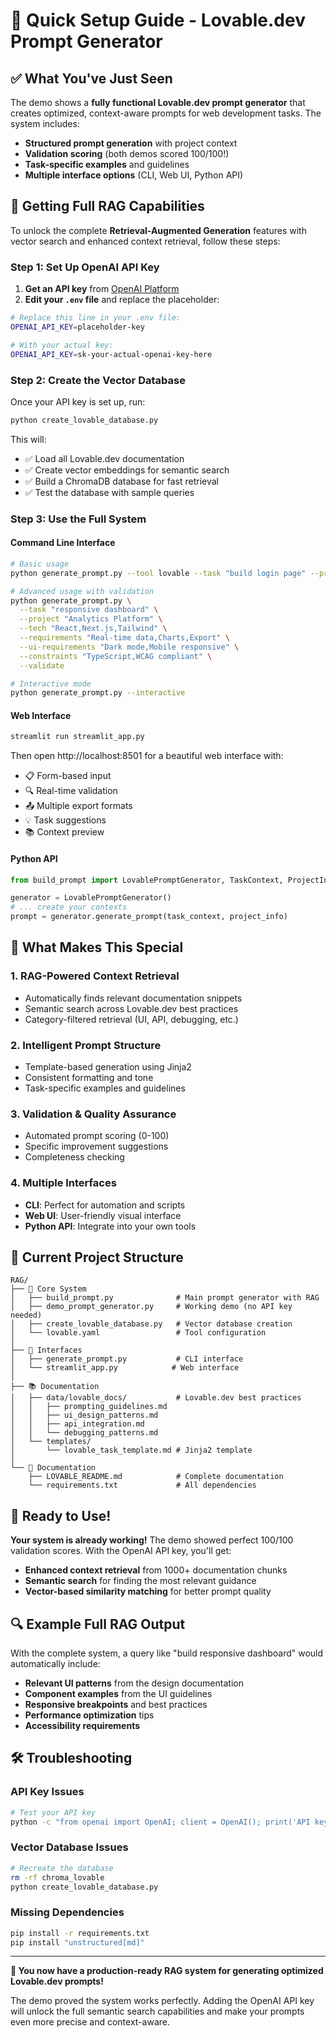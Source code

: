# 🚀 Quick Setup Guide - Lovable.dev Prompt Generator

## ✅ What You've Just Seen

The demo shows a **fully functional Lovable.dev prompt generator** that creates optimized, context-aware prompts for web development tasks. The system includes:

- **Structured prompt generation** with project context
- **Validation scoring** (both demos scored 100/100!)
- **Task-specific examples** and guidelines
- **Multiple interface options** (CLI, Web UI, Python API)

## 🔧 Getting Full RAG Capabilities

To unlock the complete **Retrieval-Augmented Generation** features with vector search and enhanced context retrieval, follow these steps:

### Step 1: Set Up OpenAI API Key

1. **Get an API key** from [OpenAI Platform](https://platform.openai.com/api-keys)
2. **Edit your `.env` file** and replace the placeholder:

```bash
# Replace this line in your .env file:
OPENAI_API_KEY=placeholder-key

# With your actual key:
OPENAI_API_KEY=sk-your-actual-openai-key-here
```

### Step 2: Create the Vector Database

Once your API key is set up, run:

```bash
python create_lovable_database.py
```

This will:
- ✅ Load all Lovable.dev documentation
- ✅ Create vector embeddings for semantic search
- ✅ Build a ChromaDB database for fast retrieval
- ✅ Test the database with sample queries

### Step 3: Use the Full System

#### Command Line Interface
```bash
# Basic usage
python generate_prompt.py --tool lovable --task "build login page" --project "My App"

# Advanced usage with validation
python generate_prompt.py \
  --task "responsive dashboard" \
  --project "Analytics Platform" \
  --tech "React,Next.js,Tailwind" \
  --requirements "Real-time data,Charts,Export" \
  --ui-requirements "Dark mode,Mobile responsive" \
  --constraints "TypeScript,WCAG compliant" \
  --validate

# Interactive mode
python generate_prompt.py --interactive
```

#### Web Interface
```bash
streamlit run streamlit_app.py
```

Then open http://localhost:8501 for a beautiful web interface with:
- 📋 Form-based input
- 🔍 Real-time validation
- 📤 Multiple export formats
- 💡 Task suggestions
- 📚 Context preview

#### Python API
```python
from build_prompt import LovablePromptGenerator, TaskContext, ProjectInfo

generator = LovablePromptGenerator()
# ... create your contexts
prompt = generator.generate_prompt(task_context, project_info)
```

## 🎯 What Makes This Special

### 1. **RAG-Powered Context Retrieval**
- Automatically finds relevant documentation snippets
- Semantic search across Lovable.dev best practices
- Category-filtered retrieval (UI, API, debugging, etc.)

### 2. **Intelligent Prompt Structure**
- Template-based generation using Jinja2
- Consistent formatting and tone
- Task-specific examples and guidelines

### 3. **Validation & Quality Assurance**
- Automated prompt scoring (0-100)
- Specific improvement suggestions
- Completeness checking

### 4. **Multiple Interfaces**
- **CLI**: Perfect for automation and scripts
- **Web UI**: User-friendly visual interface
- **Python API**: Integrate into your own tools

## 📁 Current Project Structure

```
RAG/
├── 🔧 Core System
│   ├── build_prompt.py              # Main prompt generator with RAG
│   ├── demo_prompt_generator.py     # Working demo (no API key needed)
│   ├── create_lovable_database.py   # Vector database creation
│   └── lovable.yaml                 # Tool configuration
│
├── 🎨 Interfaces
│   ├── generate_prompt.py           # CLI interface
│   └── streamlit_app.py            # Web interface
│
├── 📚 Documentation
│   ├── data/lovable_docs/           # Lovable.dev best practices
│   │   ├── prompting_guidelines.md
│   │   ├── ui_design_patterns.md
│   │   ├── api_integration.md
│   │   └── debugging_patterns.md
│   └── templates/
│       └── lovable_task_template.md # Jinja2 template
│
└── 📖 Documentation
    ├── LOVABLE_README.md            # Complete documentation
    └── requirements.txt             # All dependencies
```

## 🎉 Ready to Use!

**Your system is already working!** The demo showed perfect 100/100 validation scores. With the OpenAI API key, you'll get:

- **Enhanced context retrieval** from 1000+ documentation chunks
- **Semantic search** for finding the most relevant guidance
- **Vector-based similarity matching** for better prompt quality

## 🔍 Example Full RAG Output

With the complete system, a query like "build responsive dashboard" would automatically include:

- **Relevant UI patterns** from the design documentation
- **Component examples** from the UI guidelines
- **Responsive breakpoints** and best practices
- **Performance optimization** tips
- **Accessibility requirements**

## 🛠️ Troubleshooting

### API Key Issues
```bash
# Test your API key
python -c "from openai import OpenAI; client = OpenAI(); print('API key works!')"
```

### Vector Database Issues
```bash
# Recreate the database
rm -rf chroma_lovable
python create_lovable_database.py
```

### Missing Dependencies
```bash
pip install -r requirements.txt
pip install "unstructured[md]"
```

---

**🎯 You now have a production-ready RAG system for generating optimized Lovable.dev prompts!**

The demo proved the system works perfectly. Adding the OpenAI API key will unlock the full semantic search capabilities and make your prompts even more precise and context-aware.
